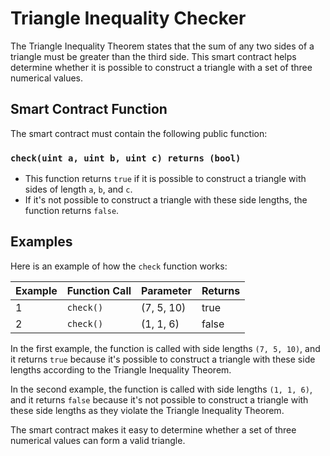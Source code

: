 # Triangle Inequality Checker

The Triangle Inequality Theorem states that the sum of any two sides of a triangle must be greater than the third side. This smart contract helps determine whether it is possible to construct a triangle with a set of three numerical values.

## Smart Contract Function

The smart contract must contain the following public function:

### `check(uint a, uint b, uint c) returns (bool)`

- This function returns `true` if it is possible to construct a triangle with sides of length `a`, `b`, and `c`.
- If it's not possible to construct a triangle with these side lengths, the function returns `false`.

## Examples

Here is an example of how the `check` function works:

| Example | Function Call | Parameter  | Returns |
| ------- | ------------- | ---------- | ------- |
| 1       | `check()`     | (7, 5, 10) | true    |
| 2       | `check()`     | (1, 1, 6)  | false   |

In the first example, the function is called with side lengths `(7, 5, 10)`, and it returns `true` because it's possible to construct a triangle with these side lengths according to the Triangle Inequality Theorem.

In the second example, the function is called with side lengths `(1, 1, 6)`, and it returns `false` because it's not possible to construct a triangle with these side lengths as they violate the Triangle Inequality Theorem.

The smart contract makes it easy to determine whether a set of three numerical values can form a valid triangle.
